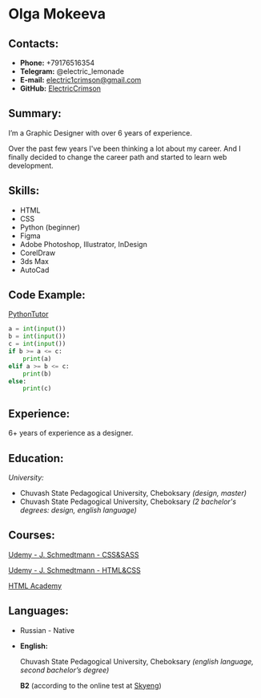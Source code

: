 # Olga Mokeeva

## Contacts:

- **Phone:** +79176516354
- **Telegram:** @electric_lemonade
- **E-mail:** electric1crimson@gmail.com
- **GitHub:** [ElectricCrimson](https://github.com/ElectricCrimson)

## Summary:

I’m a Graphic Designer with over 6 years of experience.

Over the past few years I've been thinking a lot about my career. And I finally decided to change the career path and started to learn web development.

## Skills:

- HTML
- CSS
- Python (beginner)
- Figma
- Adobe Photoshop, Illustrator, InDesign
- CorelDraw
- 3ds Max
- AutoCad

## Code Example:

[PythonTutor](https://pythontutor.ru/)

```python
a = int(input())
b = int(input())
c = int(input())
if b >= a <= c:
    print(a)
elif a >= b <= c:
    print(b)
else:
    print(c)
```

## Experience:

6+ years of experience as a designer.

## Education:

_University:_

- Chuvash State Pedagogical University, Cheboksary _(design, master)_
- Chuvash State Pedagogical University, Cheboksary _(2 bachelor's degrees: design, english language)_

## Courses:

[Udemy - J. Schmedtmann - CSS&SASS](https://www.udemy.com/course/advanced-css-and-sass/)

[Udemy - J. Schmedtmann - HTML&CSS](https://www.udemy.com/course/design-and-develop-a-killer-website-with-html5-and-css3/)

[HTML Academy](https://htmlacademy.ru/)

## Languages:

- Russian - Native
- **English:**

  Chuvash State Pedagogical University, Cheboksary _(english language, second bachelor’s degree)_

  **B2** (according to the online test at [Skyeng](https://magazine.skyeng.ru/englishlevel-adult/?_ga=2.15416895.84135231.1644213687-137537265.1636366457&from=main_new_menu))
